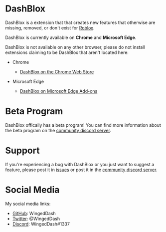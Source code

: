 # DashBlox
DashBlox is a extension that that creates new features that otherwise are missing, removed, or don't exist for [Roblox](https://www.roblox.com/).

DashBlox is currently available on **Chrome** and **Microsoft Edge**.

DashBlox is not available on any other browser, please do not install extensions claiming to be DashBlox that aren't located here:

* Chrome
    * [DashBlox on the Chrome Web Store](https://chrome.google.com/webstore/detail/dashblox/ogffnhpicoghhpcbememhijlbdejchjb)

* Microsoft Edge
    * [DashBlox on Microsoft Edge Add-ons](https://microsoftedge.microsoft.com/addons/detail/dashblox/fdplbdkcchjedlpbdfpcnanbbgjghace)
# Beta Program
DashBlox offically has a beta program! You can find more information about the beta program on the [community discord server](https://discord.gg/D2wqedQpTx).

# Support
If you're experiencing a bug with DashBlox or you just want to suggest a feature, please post it in [issues](https://github.com/WingedDash/DashBlox/issues) or post it in the [community discord server](https://discord.gg/D2wqedQpTx).

# Social Media

My social media links:

* [GitHub](https://github.com/WingedDash): WingedDash
* [Twitter](https://twitter.com/WingedDash): @WingedDash
* [Discord](https://discord.com/): WingedDash#1337
